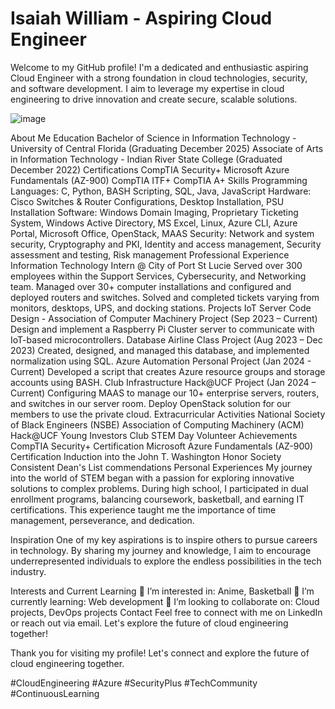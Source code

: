 # Isaiah William - Aspiring Cloud Engineer
Welcome to my GitHub profile! I'm a dedicated and enthusiastic aspiring Cloud Engineer with a strong foundation in cloud technologies, security, and software development. I aim to leverage my expertise in cloud engineering to drive innovation and create secure, scalable solutions.

![image](https://github.com/user-attachments/assets/d51a5525-46a7-4091-b89f-b63491518bc0)


About Me
Education
Bachelor of Science in Information Technology - University of Central Florida (Graduating December 2025)
Associate of Arts in Information Technology - Indian River State College (Graduated December 2022)
Certifications
CompTIA Security+
Microsoft Azure Fundamentals (AZ-900)
CompTIA ITF+
CompTIA A+
Skills
Programming Languages: C, Python, BASH Scripting, SQL, Java, JavaScript
Hardware: Cisco Switches & Router Configurations, Desktop Installation, PSU Installation
Software: Windows Domain Imaging, Proprietary Ticketing System, Windows Active Directory, MS Excel, Linux, Azure CLI, Azure Portal, Microsoft Office, OpenStack, MAAS
Security: Network and system security, Cryptography and PKI, Identity and access management, Security assessment and testing, Risk management
Professional Experience
Information Technology Intern @ City of Port St Lucie
Served over 300 employees within the Support Services, Cybersecurity, and Networking team.
Managed over 30+ computer installations and configured and deployed routers and switches.
Solved and completed tickets varying from monitors, desktops, UPS, and docking stations.
Projects
IoT Server Code Design - Association of Computer Machinery Project (Sep 2023 – Current)
Design and implement a Raspberry Pi Cluster server to communicate with IoT-based microcontrollers.
Database Airline Class Project (Aug 2023 – Dec 2023)
Created, designed, and managed this database, and implemented normalization using SQL.
Azure Automation Personal Project (Jan 2024 - Current)
Developed a script that creates Azure resource groups and storage accounts using BASH.
Club Infrastructure Hack@UCF Project (Jan 2024 – Current)
Configuring MAAS to manage our 10+ enterprise servers, routers, and switches in our server room.
Deploy OpenStack solution for our members to use the private cloud.
Extracurricular Activities
National Society of Black Engineers (NSBE)
Association of Computing Machinery (ACM)
Hack@UCF
Young Investors Club
STEM Day Volunteer
Achievements
CompTIA Security+ Certification
Microsoft Azure Fundamentals (AZ-900) Certification
Induction into the John T. Washington Honor Society
Consistent Dean's List commendations
Personal Experiences
My journey into the world of STEM began with a passion for exploring innovative solutions to complex problems. During high school, I participated in dual enrollment programs, balancing coursework, basketball, and earning IT certifications. This experience taught me the importance of time management, perseverance, and dedication.

Inspiration
One of my key aspirations is to inspire others to pursue careers in technology. By sharing my journey and knowledge, I aim to encourage underrepresented individuals to explore the endless possibilities in the tech industry.

Interests and Current Learning
👀 I’m interested in: Anime, Basketball
🌱 I’m currently learning: Web development
💞️ I’m looking to collaborate on: Cloud projects, DevOps projects
Contact
Feel free to connect with me on LinkedIn or reach out via email. Let's explore the future of cloud engineering together!

Thank you for visiting my profile! Let's connect and explore the future of cloud engineering together.

#CloudEngineering #Azure #SecurityPlus #TechCommunity #ContinuousLearning
